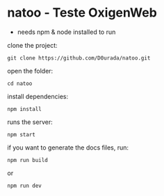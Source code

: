# natoo - Teste OxigenWeb

- needs npm & node installed to run

clone the project:
    
    git clone https://github.com/D0urada/natoo.git

open the folder:

	cd natoo
    
install dependencies:

    npm install

runs the server:
    
	npm start

if you want to generate the docs files, run:

	npm run build 

or

	npm run dev
